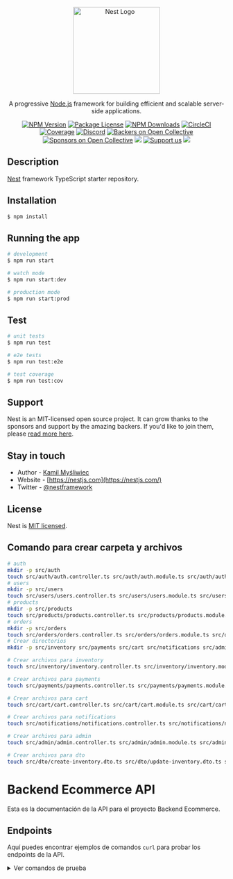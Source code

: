 <p align="center">
  <a href="http://nestjs.com/" target="blank"><img src="https://nestjs.com/img/logo-small.svg" width="200" alt="Nest Logo" /></a>
</p>

[circleci-image]: https://img.shields.io/circleci/build/github/nestjs/nest/master?token=abc123def456
[circleci-url]: https://circleci.com/gh/nestjs/nest

  <p align="center">A progressive <a href="http://nodejs.org" target="_blank">Node.js</a> framework for building efficient and scalable server-side applications.</p>
    <p align="center">
<a href="https://www.npmjs.com/~nestjscore" target="_blank"><img src="https://img.shields.io/npm/v/@nestjs/core.svg" alt="NPM Version" /></a>
<a href="https://www.npmjs.com/~nestjscore" target="_blank"><img src="https://img.shields.io/npm/l/@nestjs/core.svg" alt="Package License" /></a>
<a href="https://www.npmjs.com/~nestjscore" target="_blank"><img src="https://img.shields.io/npm/dm/@nestjs/common.svg" alt="NPM Downloads" /></a>
<a href="https://circleci.com/gh/nestjs/nest" target="_blank"><img src="https://img.shields.io/circleci/build/github/nestjs/nest/master" alt="CircleCI" /></a>
<a href="https://coveralls.io/github/nestjs/nest?branch=master" target="_blank"><img src="https://coveralls.io/repos/github/nestjs/nest/badge.svg?branch=master#9" alt="Coverage" /></a>
<a href="https://discord.gg/G7Qnnhy" target="_blank"><img src="https://img.shields.io/badge/discord-online-brightgreen.svg" alt="Discord"/></a>
<a href="https://opencollective.com/nest#backer" target="_blank"><img src="https://opencollective.com/nest/backers/badge.svg" alt="Backers on Open Collective" /></a>
<a href="https://opencollective.com/nest#sponsor" target="_blank"><img src="https://opencollective.com/nest/sponsors/badge.svg" alt="Sponsors on Open Collective" /></a>
  <a href="https://paypal.me/kamilmysliwiec" target="_blank"><img src="https://img.shields.io/badge/Donate-PayPal-ff3f59.svg"/></a>
    <a href="https://opencollective.com/nest#sponsor"  target="_blank"><img src="https://img.shields.io/badge/Support%20us-Open%20Collective-41B883.svg" alt="Support us"></a>
  <a href="https://twitter.com/nestframework" target="_blank"><img src="https://img.shields.io/twitter/follow/nestframework.svg?style=social&label=Follow"></a>
</p>
  <!--[![Backers on Open Collective](https://opencollective.com/nest/backers/badge.svg)](https://opencollective.com/nest#backer)
  [![Sponsors on Open Collective](https://opencollective.com/nest/sponsors/badge.svg)](https://opencollective.com/nest#sponsor)-->

## Description

[Nest](https://github.com/nestjs/nest) framework TypeScript starter repository.

## Installation

```bash
$ npm install
```

## Running the app

```bash
# development
$ npm run start

# watch mode
$ npm run start:dev

# production mode
$ npm run start:prod
```

## Test

```bash
# unit tests
$ npm run test

# e2e tests
$ npm run test:e2e

# test coverage
$ npm run test:cov
```

## Support

Nest is an MIT-licensed open source project. It can grow thanks to the sponsors and support by the amazing backers. If you'd like to join them, please [read more here](https://docs.nestjs.com/support).

## Stay in touch

- Author - [Kamil Myśliwiec](https://kamilmysliwiec.com)
- Website - [https://nestjs.com](https://nestjs.com/)
- Twitter - [@nestframework](https://twitter.com/nestframework)

## License

Nest is [MIT licensed](LICENSE).


## Comando para crear carpeta y archivos 
```bash
# auth
mkdir -p src/auth
touch src/auth/auth.controller.ts src/auth/auth.module.ts src/auth/auth.service.ts src/auth/jwt.strategy.ts src/auth/local.strategy.ts
# users
mkdir -p src/users
touch src/users/users.controller.ts src/users/users.module.ts src/users/users.service.ts src/users/user.entity.
# products
mkdir -p src/products
touch src/products/products.controller.ts src/products/products.module.ts src/products/products.service.ts src/products/product.entity.ts
# orders
mkdir -p src/orders
touch src/orders/orders.controller.ts src/orders/orders.module.ts src/orders/orders.service.ts src/orders/order.entity.ts
# Crear directorios
mkdir -p src/inventory src/payments src/cart src/notifications src/admin src/dto

# Crear archivos para inventory
touch src/inventory/inventory.controller.ts src/inventory/inventory.module.ts src/inventory/inventory.service.ts src/inventory/inventory.entity.ts

# Crear archivos para payments
touch src/payments/payments.controller.ts src/payments/payments.module.ts src/payments/payments.service.ts src/payments/payment.entity.ts

# Crear archivos para cart
touch src/cart/cart.controller.ts src/cart/cart.module.ts src/cart/cart.service.ts src/cart/cart.entity.ts

# Crear archivos para notifications
touch src/notifications/notifications.controller.ts src/notifications/notifications.module.ts src/notifications/notifications.service.ts

# Crear archivos para admin
touch src/admin/admin.controller.ts src/admin/admin.module.ts src/admin/admin.service.ts

# Crear archivos para dto
touch src/dto/create-inventory.dto.ts src/dto/update-inventory.dto.ts src/dto/create-payment.dto.ts src/dto/update-payment.dto.ts src/dto/create-cart.dto.ts src/dto/update-cart.dto.ts src/dto/create-notification.dto.ts src/dto/update-notification.dto.ts src/dto/create-admin.dto.ts src/dto/update-admin.dto.ts
```

# Backend Ecommerce API

Esta es la documentación de la API para el proyecto Backend Ecommerce.

## Endpoints

Aquí puedes encontrar ejemplos de comandos `curl` para probar los endpoints de la API.

<details>
  <summary>Ver comandos de prueba</summary>

```bash
#!/bin/bash

# Crear Usuario de Prueba
echo "Creando usuario de prueba..."
curl -X POST http://localhost:3000/users -H "Content-Type: application/json" -d '{"username":"testuser","email":"test@example.com","password":"password", "role": "user"}'
echo -e "\n"

# Crear Producto de Prueba
echo "Creando producto de prueba..."
curl -X POST http://localhost:3000/products -H "Content-Type: application/json" -d '{"name":"Product 1","description":"Description of Product 1","price":100.0,"stock":50}'
echo -e "\n"

# Crear Inventario
echo "Creando inventario..."
curl -X POST http://localhost:3000/inventories -H "Content-Type: application/json" -d '{"name":"Main Inventory","items":[{"productId":1,"quantity":10,"price":100.0}]}'
echo -e "\n"

# Obtener Todos los Inventarios
echo "Obteniendo todos los inventarios..."
curl http://localhost:3000/inventories
echo -e "\n"

# Obtener un Inventario por ID
echo "Obteniendo inventario con ID 1..."
curl http://localhost:3000/inventories/1
echo -e "\n"

# Actualizar un Inventario
echo "Actualizando inventario con ID 1..."
curl -X PATCH http://localhost:3000/inventories/1 -H "Content-Type: application/json" -d '{"name":"Updated Inventory","items":[{"productId":1,"quantity":20,"price":150.0}]}'
echo -e "\n"

# Eliminar un Inventario
echo "Eliminando inventario con ID 1..."
curl -X DELETE http://localhost:3000/inventories/1
echo -e "\n"

# Crear Notificación
echo "Creando notificación..."
curl -X POST http://localhost:3000/notifications -H "Content-Type: application/json" -d '{"userId":1,"message":"Your order has been shipped"}'
echo -e "\n"

# Obtener Todas las Notificaciones
echo "Obteniendo todas las notificaciones..."
curl http://localhost:3000/notifications
echo -e "\n"

# Obtener una Notificación por ID
echo "Obteniendo notificación con ID 1..."
curl http://localhost:3000/notifications/1
echo -e "\n"

# Actualizar una Notificación
echo "Actualizando notificación con ID 1..."
curl -X PATCH http://localhost:3000/notifications/1 -H "Content-Type: application/json" -d '{"message":"Your order has been delivered"}'
echo -e "\n"

# Eliminar una Notificación
echo "Eliminando notificación con ID 1..."
curl -X DELETE http://localhost:3000/notifications/1
echo -e "\n"

# Crear una Orden
echo "Creando una orden..."
curl -X POST http://localhost:3000/orders -H "Content-Type: application/json" -d '{"userId":1,"items":[{"productId":1,"quantity":2,"price":100.0}]}'
echo -e "\n"

# Obtener Todas las Órdenes
echo "Obteniendo todas las órdenes..."
curl http://localhost:3000/orders
echo -e "\n"

# Obtener una Orden por ID
echo "Obteniendo orden con ID 1..."
curl http://localhost:3000/orders/1
echo -e "\n"

# Actualizar una Orden
echo "Actualizando orden con ID 1..."
curl -X PATCH http://localhost:3000/orders/1 -H "Content-Type: application/json" -d '{"userId":1,"items":[{"productId":1,"quantity":3,"price":100.0}]}'
echo -e "\n"

# Eliminar una Orden
echo "Eliminando orden con ID 1..."
curl -X DELETE http://localhost:3000/orders/1
echo -e "\n"

# Finalizado
echo "Pruebas completadas."
</details>
```